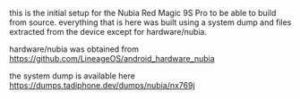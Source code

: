 this is the initial setup for the Nubia Red Magic 9S Pro to be able to build from source.
everything that is here was built using a system dump and files extracted from the device except for hardware/nubia.

hardware/nubia was obtained from https://github.com/LineageOS/android_hardware_nubia

the system dump is available here https://dumps.tadiphone.dev/dumps/nubia/nx769j
